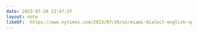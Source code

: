 ```yaml
---
date: 2023-07-26 22:47:37
layout: note
likeOf:  https://www.nytimes.com/2023/07/26/us/miami-dialect-english-spanish.html
---
```

